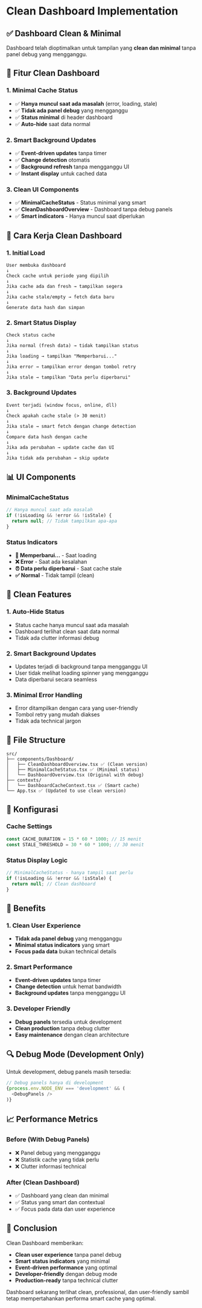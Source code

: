 # Clean Dashboard Implementation

## ✅ Dashboard Clean & Minimal

Dashboard telah dioptimalkan untuk tampilan yang **clean dan minimal** tanpa panel debug yang mengganggu.

## 🎯 Fitur Clean Dashboard

### 1. Minimal Cache Status
- ✅ **Hanya muncul saat ada masalah** (error, loading, stale)
- ✅ **Tidak ada panel debug** yang mengganggu
- ✅ **Status minimal** di header dashboard
- ✅ **Auto-hide** saat data normal

### 2. Smart Background Updates
- ✅ **Event-driven updates** tanpa timer
- ✅ **Change detection** otomatis
- ✅ **Background refresh** tanpa mengganggu UI
- ✅ **Instant display** untuk cached data

### 3. Clean UI Components
- ✅ **MinimalCacheStatus** - Status minimal yang smart
- ✅ **CleanDashboardOverview** - Dashboard tanpa debug panels
- ✅ **Smart indicators** - Hanya muncul saat diperlukan

## 🚀 Cara Kerja Clean Dashboard

### 1. Initial Load
```
User membuka dashboard
↓
Check cache untuk periode yang dipilih
↓
Jika cache ada dan fresh → tampilkan segera
↓
Jika cache stale/empty → fetch data baru
↓
Generate data hash dan simpan
```

### 2. Smart Status Display
```
Check status cache
↓
Jika normal (fresh data) → tidak tampilkan status
↓
Jika loading → tampilkan "Memperbarui..."
↓
Jika error → tampilkan error dengan tombol retry
↓
Jika stale → tampilkan "Data perlu diperbarui"
```

### 3. Background Updates
```
Event terjadi (window focus, online, dll)
↓
Check apakah cache stale (> 30 menit)
↓
Jika stale → smart fetch dengan change detection
↓
Compare data hash dengan cache
↓
Jika ada perubahan → update cache dan UI
↓
Jika tidak ada perubahan → skip update
```

## 📊 UI Components

### MinimalCacheStatus
```typescript
// Hanya muncul saat ada masalah
if (!isLoading && !error && !isStale) {
  return null; // Tidak tampilkan apa-apa
}
```

### Status Indicators
- **🔄 Memperbarui...** - Saat loading
- **❌ Error** - Saat ada kesalahan
- **⏰ Data perlu diperbarui** - Saat cache stale
- **✅ Normal** - Tidak tampil (clean)

## 🎨 Clean Features

### 1. Auto-Hide Status
- Status cache hanya muncul saat ada masalah
- Dashboard terlihat clean saat data normal
- Tidak ada clutter informasi debug

### 2. Smart Background Updates
- Updates terjadi di background tanpa mengganggu UI
- User tidak melihat loading spinner yang mengganggu
- Data diperbarui secara seamless

### 3. Minimal Error Handling
- Error ditampilkan dengan cara yang user-friendly
- Tombol retry yang mudah diakses
- Tidak ada technical jargon

## 📁 File Structure

```
src/
├── components/Dashboard/
│   ├── CleanDashboardOverview.tsx ✅ (Clean version)
│   ├── MinimalCacheStatus.tsx ✅ (Minimal status)
│   └── DashboardOverview.tsx (Original with debug)
├── contexts/
│   └── DashboardCacheContext.tsx ✅ (Smart cache)
└── App.tsx ✅ (Updated to use clean version)
```

## 🔧 Konfigurasi

### Cache Settings
```typescript
const CACHE_DURATION = 15 * 60 * 1000; // 15 menit
const STALE_THRESHOLD = 30 * 60 * 1000; // 30 menit
```

### Status Display Logic
```typescript
// MinimalCacheStatus - hanya tampil saat perlu
if (!isLoading && !error && !isStale) {
  return null; // Clean dashboard
}
```

## 🎯 Benefits

### 1. Clean User Experience
- **Tidak ada panel debug** yang mengganggu
- **Minimal status indicators** yang smart
- **Focus pada data** bukan technical details

### 2. Smart Performance
- **Event-driven updates** tanpa timer
- **Change detection** untuk hemat bandwidth
- **Background updates** tanpa mengganggu UI

### 3. Developer Friendly
- **Debug panels** tersedia untuk development
- **Clean production** tanpa debug clutter
- **Easy maintenance** dengan clean architecture

## 🔍 Debug Mode (Development Only)

Untuk development, debug panels masih tersedia:

```typescript
// Debug panels hanya di development
{process.env.NODE_ENV === 'development' && (
  <DebugPanels />
)}
```

## 📈 Performance Metrics

### Before (With Debug Panels)
- ❌ Panel debug yang mengganggu
- ❌ Statistik cache yang tidak perlu
- ❌ Clutter informasi technical

### After (Clean Dashboard)
- ✅ Dashboard yang clean dan minimal
- ✅ Status yang smart dan contextual
- ✅ Focus pada data dan user experience

## 🎉 Conclusion

Clean Dashboard memberikan:

- **Clean user experience** tanpa panel debug
- **Smart status indicators** yang minimal
- **Event-driven performance** yang optimal
- **Developer-friendly** dengan debug mode
- **Production-ready** tanpa technical clutter

Dashboard sekarang terlihat clean, professional, dan user-friendly sambil tetap mempertahankan performa smart cache yang optimal. 